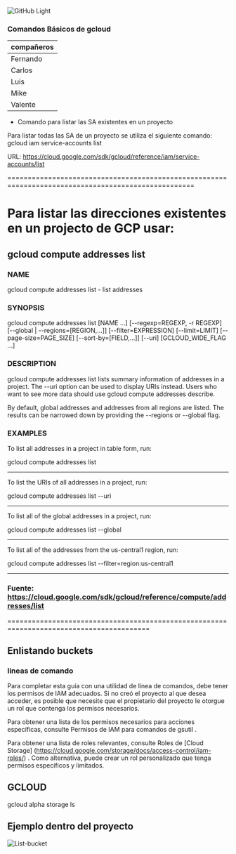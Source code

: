 ![GitHub Light](https://github.com/github-light.png#gh-dark-mode-only)

### Comandos Básicos de gcloud

compañeros    | 
------------- | 
Fernando      | 
Carlos        | 
Luis          |
Mike          |
Valente       |

- Comando para listar las SA existentes en un proyecto

Para listar todas las SA de un proyecto se utiliza el siguiente comando:
gcloud iam service-accounts list


URL: https://cloud.google.com/sdk/gcloud/reference/iam/service-accounts/list

====================================================================================================
# Para listar las direcciones existentes en un projecto de GCP usar:
## gcloud compute addresses list 

### NAME
gcloud compute addresses list - list addresses

### SYNOPSIS

gcloud compute addresses list [NAME …] [--regexp=REGEXP, -r REGEXP] [--global     | --regions=[REGION,…]] [--filter=EXPRESSION] [--limit=LIMIT] [--page-size=PAGE_SIZE] [--sort-by=[FIELD,…]] [--uri] [GCLOUD_WIDE_FLAG …]

### DESCRIPTION

gcloud compute addresses list lists summary information of addresses in a project. The --uri option can be used to display URIs instead. Users who want to see more data should use gcloud compute addresses describe.

By default, global addresses and addresses from all regions are listed. The results can be narrowed down by providing the --regions or --global flag.

### EXAMPLES

To list all addresses in a project in table form, run:

gcloud compute addresses list
- - - - - - - - - - - - - - - - - - - - - - - - - - - - - - - - - - - - - - - - -
To list the URIs of all addresses in a project, run:

gcloud compute addresses list --uri
- - - - - - - - - - - - - - - - - - - - - - - - - - - - - - - - - - - - - - - - -
To list all of the global addresses in a project, run:

gcloud compute addresses list --global
- - - - - - - - - - - - - - - - - - - - - - - - - - - - - - - - - - - - - - - - -
To list all of the addresses from the us-central1 region, run:

gcloud compute addresses list --filter=region:us-central1
- - - - - - - - - - - - - - - - - - - - - - - - - - - - - - - - - - - - - - - - -
### Fuente: https://cloud.google.com/sdk/gcloud/reference/compute/addresses/list
=========================================================================================


## Enlistando buckets

### lineas de comando

Para completar esta guía con una utilidad de línea de comandos, debe tener los permisos de IAM adecuados. Si no creó el proyecto al que desea acceder, es posible que necesite que el propietario del proyecto le otorgue un rol que contenga los permisos necesarios.

Para obtener una lista de los permisos necesarios para acciones específicas, consulte Permisos de IAM para comandos de gsutil .

Para obtener una lista de roles relevantes, consulte Roles de [Cloud Storage] (https://cloud.google.com/storage/docs/access-control/iam-roles/) . Como alternativa, puede crear un rol personalizado que tenga permisos específicos y limitados.

## GCLOUD
gcloud alpha storage ls

## Ejemplo dentro del proyecto

![List-bucket](https://user-images.githubusercontent.com/97456443/158726353-7221cc9e-37fb-4d8b-9316-656cd73d22ae.PNG)

